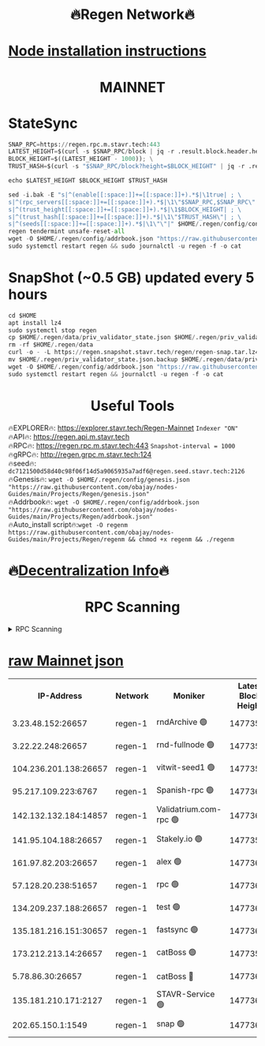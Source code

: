 <h1 align="center"> 🔥Regen Network🔥</h1>

[Node installation instructions](https://github.com/obajay/nodes-Guides/tree/main/Projects/Regen)
=
<h1 align="center"> MAINNET</h1>

# StateSync
```python
SNAP_RPC=https://regen.rpc.m.stavr.tech:443
LATEST_HEIGHT=$(curl -s $SNAP_RPC/block | jq -r .result.block.header.height); \
BLOCK_HEIGHT=$((LATEST_HEIGHT - 1000)); \
TRUST_HASH=$(curl -s "$SNAP_RPC/block?height=$BLOCK_HEIGHT" | jq -r .result.block_id.hash)

echo $LATEST_HEIGHT $BLOCK_HEIGHT $TRUST_HASH

sed -i.bak -E "s|^(enable[[:space:]]+=[[:space:]]+).*$|\1true| ; \
s|^(rpc_servers[[:space:]]+=[[:space:]]+).*$|\1\"$SNAP_RPC,$SNAP_RPC\"| ; \
s|^(trust_height[[:space:]]+=[[:space:]]+).*$|\1$BLOCK_HEIGHT| ; \
s|^(trust_hash[[:space:]]+=[[:space:]]+).*$|\1\"$TRUST_HASH\"| ; \
s|^(seeds[[:space:]]+=[[:space:]]+).*$|\1\"\"|" $HOME/.regen/config/config.toml
regen tendermint unsafe-reset-all
wget -O $HOME/.regen/config/addrbook.json "https://raw.githubusercontent.com/obajay/nodes-Guides/main/Projects/Regen/addrbook.json"
sudo systemctl restart regen && sudo journalctl -u regen -f -o cat
```
# SnapShot (~0.5 GB) updated every 5 hours
```python
cd $HOME
apt install lz4
sudo systemctl stop regen
cp $HOME/.regen/data/priv_validator_state.json $HOME/.regen/priv_validator_state.json.backup
rm -rf $HOME/.regen/data
curl -o - -L https://regen.snapshot.stavr.tech/regen/regen-snap.tar.lz4 | lz4 -c -d - | tar -x -C $HOME/.regen --strip-components 2
mv $HOME/.regen/priv_validator_state.json.backup $HOME/.regen/data/priv_validator_state.json
wget -O $HOME/.regen/config/addrbook.json "https://raw.githubusercontent.com/obajay/nodes-Guides/main/Projects/Regen/addrbook.json"
sudo systemctl restart regen && journalctl -u regen -f -o cat
```

 <h1 align="center"> Useful Tools</h1>

🔥EXPLORER🔥:     https://explorer.stavr.tech/Regen-Mainnet        `Indexer "ON"` \
🔥API🔥:          https://regen.api.m.stavr.tech \
🔥RPC🔥:          https://regen.rpc.m.stavr.tech:443              `Snapshot-interval = 1000` \
🔥gRPC🔥:         http://regen.grpc.m.stavr.tech:124 \
🔥seed🔥:      `dc7121500d58d40c98f06f14d5a9065935a7adf6@regen.seed.stavr.tech:2126` \
🔥Genesis🔥:   `wget -O $HOME/.regen/config/genesis.json "https://raw.githubusercontent.com/obajay/nodes-Guides/main/Projects/Regen/genesis.json"` \
🔥Addrbook🔥:  `wget -O $HOME/.regen/config/addrbook.json "https://raw.githubusercontent.com/obajay/nodes-Guides/main/Projects/Regen/addrbook.json"` \
🔥Auto_install script🔥:`wget -O regenm https://raw.githubusercontent.com/obajay/nodes-Guides/main/Projects/Regen/regenm && chmod +x regenm && ./regenm`

🔥[Decentralization Info](https://github.com/obajay/StateSync-snapshots/tree/main/Projects/Regen/Decentralization)🔥
=
<h1 align="center"> RPC Scanning</h1>

<details>
<summary>RPC Scanning</summary>

<h2 align="center"> We scan nodes in real time every 4 hours. And we provide the final result of RPC endpoints.
We cannot influence the operation of these nodes in any way. </h2>


```python
If Voting Power is higher than 0 --> then the Node is a validator of the network and may be subject to attack and be a potential threat to the chain.
```
```python
We marked such validators with a red symbol
```

</details>

[raw Mainnet json](https://rpc-check.regenm.stavr.tech/regenm/rpc-regenm-result.json)
=


<table><tr><th>IP-Address</th><th>Network</th><th>Moniker</th><th>Latest Block Height</th><th>Earliest Block Height</th><th>Catching Up</th><th>Tx Index</th><th>Voting Power</th><th>Scan Time</th></tr><tr><td>3.23.48.152:26657</td><td>regen-1</td><td>rndArchive 🟢</td><td>14773599</td><td>1</td><td>False</td><td>on</td><td>0</td><td>2024-02-20T01:58:44.209334937UTC</td></tr><tr><td>3.22.22.248:26657</td><td>regen-1</td><td>rnd-fullnode 🟢</td><td>14773598</td><td>4134001</td><td>False</td><td>on</td><td>0</td><td>2024-02-20T01:58:41.433618715UTC</td></tr><tr><td>104.236.201.138:26657</td><td>regen-1</td><td>vitwit-seed1 🟢</td><td>14773594</td><td>8943001</td><td>False</td><td>on</td><td>0</td><td>2024-02-20T01:58:13.601157060UTC</td></tr><tr><td>95.217.109.223:6767</td><td>regen-1</td><td>Spanish-rpc 🟢</td><td>14773602</td><td>10068001</td><td>False</td><td>on</td><td>0</td><td>2024-02-20T01:59:02.703148213UTC</td></tr><tr><td>142.132.132.184:14857</td><td>regen-1</td><td>Validatrium.com-rpc 🟢</td><td>14773602</td><td>11175001</td><td>False</td><td>on</td><td>0</td><td>2024-02-20T01:59:05.005169999UTC</td></tr><tr><td>141.95.104.188:26657</td><td>regen-1</td><td>Stakely.io 🟢</td><td>14773597</td><td>13442501</td><td>False</td><td>on</td><td>0</td><td>2024-02-20T01:58:32.549598664UTC</td></tr><tr><td>161.97.82.203:26657</td><td>regen-1</td><td>alex 🟢</td><td>14773600</td><td>13992001</td><td>False</td><td>on</td><td>0</td><td>2024-02-20T01:58:51.716425169UTC</td></tr><tr><td>57.128.20.238:51657</td><td>regen-1</td><td>rpc 🟢</td><td>14773601</td><td>13992001</td><td>False</td><td>on</td><td>0</td><td>2024-02-20T01:58:58.159450116UTC</td></tr><tr><td>134.209.237.188:26657</td><td>regen-1</td><td>test 🟢</td><td>14773604</td><td>13992001</td><td>False</td><td>on</td><td>0</td><td>2024-02-20T01:59:15.640850836UTC</td></tr><tr><td>135.181.216.151:30657</td><td>regen-1</td><td>fastsync 🟢</td><td>14773600</td><td>14457001</td><td>False</td><td>off</td><td>0</td><td>2024-02-20T01:58:51.351162241UTC</td></tr><tr><td>173.212.213.14:26657</td><td>regen-1</td><td>catBoss 🟢</td><td>14773599</td><td>14577001</td><td>False</td><td>on</td><td>0</td><td>2024-02-20T01:58:44.546533986UTC</td></tr><tr><td>5.78.86.30:26657</td><td>regen-1</td><td>catBoss 🔴</td><td>14773606</td><td>14650701</td><td>False</td><td>on</td><td>9097957082</td><td>2024-02-20T01:59:24.878218597UTC</td></tr><tr><td>135.181.210.171:2127</td><td>regen-1</td><td>STAVR-Service 🟢</td><td>14773607</td><td>14772001</td><td>False</td><td>on</td><td>0</td><td>2024-02-20T01:59:29.322407647UTC</td></tr><tr><td>202.65.150.1:1549</td><td>regen-1</td><td>snap 🟢</td><td>14773610</td><td>14772377</td><td>False</td><td>on</td><td>0</td><td>2024-02-20T01:59:50.635327357UTC</td></tr></table>
